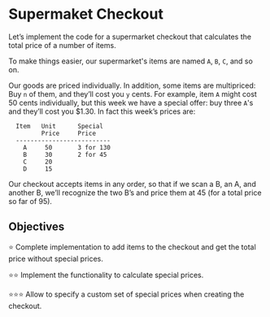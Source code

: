 # Supermaket Checkout
Let’s implement the code for a supermarket checkout that calculates the total price of a number of items.

To make things easier, our supermarket's items are named `A`, `B`, `C`, and so on.

Our goods are priced individually. In addition, some items are multipriced:
Buy `n` of them, and they’ll cost you `y` cents. For example, item `A` might cost 50 cents individually, but this week we have a special offer: buy three `A`'s and they’ll cost you $1.30. In fact this week’s prices are:

```
  Item   Unit      Special
         Price     Price
  --------------------------
    A     50       3 for 130
    B     30       2 for 45
    C     20
    D     15
```

Our checkout accepts items in any order, so that if we scan a B, an A, and another B, we’ll recognize the two B’s and price them at 45 (for a total price so far of 95).

## Objectives
⭐ Complete implementation to add items to the checkout and get the total price without special prices.

⭐⭐ Implement the functionality to calculate special prices.

⭐⭐⭐ Allow to specify a custom set of special prices when creating the checkout.
